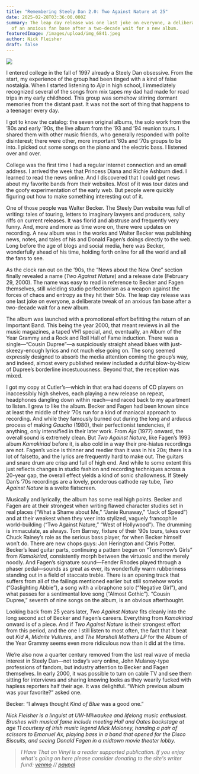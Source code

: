 ```yaml
---
title: "Remembering Steely Dan 2.0: Two Against Nature at 25"
date: 2025-02-28T03:36:00.000Z
summary: The leap day release was one last joke on everyone, a deliberate tweak
  of an anxious fan base after a two-decade wait for a new album.
featuredImage: /images/upload/img_6841.jpeg
author: Nick Fleisher
draft: false
---
```

![](/images/upload/img_6841.jpeg)

I entered college in the fall of 1997 already a Steely Dan obsessive. From the start, my experience of the group had been tinged with a kind of false nostalgia. When I started listening to *Aja* in high school, I immediately recognized several of the songs from mix tapes my dad had made for road trips in my early childhood. This group was somehow stirring dormant memories from the distant past. It was not the sort of thing that happens to a teenager every day.

I got to know the catalog: the seven original albums, the solo work from the ’80s and early ’90s, the live album from the ’93 and ’94 reunion tours. I shared them with other music friends, who generally responded with polite disinterest; there were other, more important ’60s and ’70s groups to be into. I picked out some songs on the piano and the electric bass. I listened over and over.

College was the first time I had a regular internet connection and an email address. I arrived the week that Princess Diana and Richie Ashburn died. I learned to read the news online. And I discovered that I could get news about my favorite bands from their websites. Most of it was tour dates and the goofy experimentation of the early web. But people were quickly figuring out how to make something interesting out of it.

One of those people was Walter Becker. The Steely Dan website was full of writing: tales of touring, letters to imaginary lawyers and producers, salty riffs on current releases. It was florid and abstruse and frequently very funny. And, more and more as time wore on, there were updates on recording. A new album was in the works and Walter Becker was publishing news, notes, and tales of his and Donald Fagen’s doings directly to the web. Long before the age of blogs and social media, here was Becker, wonderfully ahead of his time, holding forth online for all the world and all the fans to see.

As the clock ran out on the ’90s, the “News about the New One” section finally revealed a name (*Two Against Nature*) and a release date (February 29, 2000). The name was easy to read in reference to Becker and Fagen themselves, still wielding studio perfectionism as a weapon against the forces of chaos and entropy as they hit their 50s. The leap day release was one last joke on everyone, a deliberate tweak of an anxious fan base after a two-decade wait for a new album.

The album was launched with a promotional effort befitting the return of an Important Band. This being the year 2000, that meant reviews in all the music magazines, a taped VH1 special, and, eventually, an Album of the Year Grammy and a Rock and Roll Hall of Fame induction. There was a single—“Cousin Dupree”—a suspiciously straight ahead blues with just-skeezy-enough lyrics and not much else going on. The song seemed expressly designed to absorb the media attention coming the group’s way, and indeed, almost every published review included a dutiful blow-by-blow of Dupree’s borderline incestuousness. Beyond that, the reception was mixed.

I got my copy at Cutler’s—which in that era had dozens of CD players on inaccessibly high shelves, each playing a new release on repeat, headphones dangling down within reach—and raced back to my apartment to listen. I grew to like the album. Becker and Fagen had been known since at least the middle of their ’70s run for a kind of maniacal approach to recording. And while they famously burned out during the long and arduous process of making *Gaucho* (1980), their perfectionist tendencies, if anything, only intensified in their later work. From *Aja* (1977) onward, the overall sound is extremely clean. But *Two Against Nature*, like Fagen’s 1993 album *Kamakiriad* before it, is also cold in a way their pre-hiatus recordings are not. Fagen’s voice is thinner and reedier than it was in his 20s; there is a lot of falsetto, and the lyrics are frequently hard to make out. The guitars and snare drum are crisp and full of high end. And while to some extent this just reflects changes in studio fashion and recording techniques across a 20-year gap, the overall effect yields a kind of sonic shallowness. If Steely Dan’s ’70s recordings are a lovely, ponderous cathode ray tube, *Two Against Nature* is a svelte flatscreen.

Musically and lyrically, the album has some real high points. Becker and Fagen are at their strongest when writing flawed character studies set in real places (“What a Shame about Me,” “Janie Runaway,” “Jack of Speed”) and at their weakest when they veer into stylized, vaguely francophile world-building (“Two Against Nature,” “West of Hollywood”). The drumming is immaculate, as always. Tom Barney, fixture of their ’90s tours, takes over Chuck Rainey’s role as the serious bass player, for when Becker himself won’t do. There are new chops guys: Jon Herington and Chris Potter. Becker’s lead guitar parts, continuing a pattern begun on “Tomorrow’s Girls” from *Kamakiriad*, consistently morph between the virtuosic and the merely noodly. And Fagen’s signature sound—Fender Rhodes played through a phaser pedal—sounds as great as ever, its wonderfully warm rubberiness standing out in a field of staccato treble. There is an opening track that suffers from all of the failings mentioned earlier but still somehow works (“Gaslighting Abbie”), a song with a vibraphone solo (“Negative Girl”), and what passes for a sentimental love song (“Almost Gothic”). “Cousin Dupree,” seventh of nine songs on the album, is an obvious afterthought.

Looking back from 25 years later, *Two Against Nature* fits cleanly into the long second act of Becker and Fagen’s careers. Everything from *Kamakiriad* onward is of a piece. And if *Two Against Nature* is their strongest effort from this period, and the one I still listen to most often, the fact that it beat out *Kid A*, *Midnite Vultures*, and *The Marshall Mathers LP* for the Album of the Year Grammy seems even more ridiculous now than it did at the time.

We’re also now a quarter century removed from the last real wave of media interest in Steely Dan—not today’s very online, John Mulaney-type professions of fandom, but industry attention to Becker and Fagen themselves. In early 2000, it was possible to turn on cable TV and see them sitting for interviews and sharing knowing looks as they wearily fucked with hapless reporters half their age. It was delightful. “Which previous album was your favorite?” asked one.

Becker: “I always thought *Kind of Blue* was a good one.”

*Nick Fleisher is a linguist at UW-Milwaukee and lifelong music enthusiast. Brushes with musical fame include meeting Hall and Oates backstage at age 11 courtesy of Irish music legend Mick Moloney, handing a pair of scissors to Emanuel Ax, playing bass in a band that opened 
for the Disco Biscuits, and seeing Donald Fagen in a midtown movie theater lobby.*

> *I Have That on Vinyl is a reader supported publication. If you enjoy what's going on here please consider donating to the site's writer fund: [venmo](https://account.venmo.com/u/Michele-Catalano2659) // [paypal](https://www.paypal.com/paypalme/goingitaloneny?country.x=US&locale.x=en_US)*
